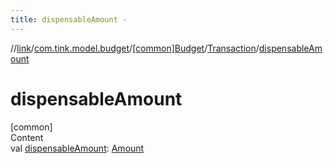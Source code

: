 ```yaml
---
title: dispensableAmount -
---
```

//[link](../../../index.md)/[com.tink.model.budget](../../index.md)/[[common]Budget](../index.md)/[Transaction](index.md)/[dispensableAmount](dispensable-amount.md)



# dispensableAmount  
[common]  
Content  
val [dispensableAmount](dispensable-amount.md): [Amount](../../../com.tink.model.misc/[common]-amount/index.md)  




